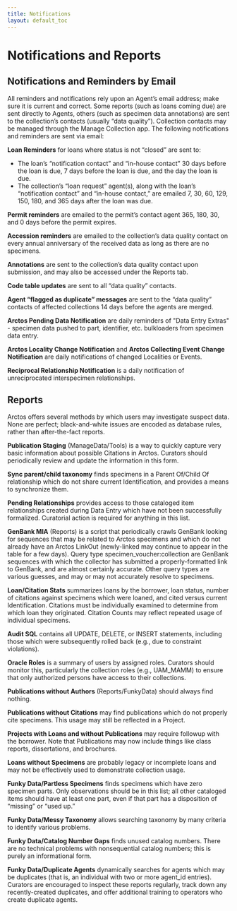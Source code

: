 ```yaml
---
title: Notifications
layout: default_toc
---
```


# Notifications and Reports

## Notifications and Reminders by Email

All reminders and notifications rely upon an Agent’s email address; make sure it is current and correct. Some reports (such as loans coming due) are sent directly to Agents, others (such as specimen data annotations) are sent to the collection’s contacts (usually “data quality”). Collection contacts may be managed through the Manage Collection app. The following notifications and reminders are sent via email:

**Loan Reminders** for loans where status is not “closed” are sent to:

 - The loan’s “notification contact” and “in-house contact” 30 days before the loan is due, 7 days before the loan is due, and the day the loan is due.
 - The collection’s “loan request” agent(s), along with the loan’s “notification contact” and “in-house contact,” are emailed 7, 30, 60, 129, 150, 180, and 365 days after the loan was due.
 
**Permit reminders** are emailed to the permit’s contact agent 365, 180, 30, and 0 days before the permit expires.

**Accession reminders** are emailed to the collection’s data quality contact on every annual anniversary of the received data as long as there are no specimens.

**Annotations** are sent to the collection’s data quality contact upon submission, and may also be accessed under the Reports tab.

**Code table updates** are sent to all “data quality” contacts.

**Agent “flagged as duplicate” messages** are sent to the “data quality” contacts of affected collections 14 days before the agents are merged.

**Arctos Pending Data Notification** are daily reminders of "Data Entry Extras" - specimen data pushed to part, identifier, etc. bulkloaders from specimen data entry.

**Arctos Locality Change Notification** and **Arctos Collecting Event Change Notification** are daily notifications of changed Localities or Events. 

**Reciprocal Relationship Notification** is a daily notification of unreciprocated interspecimen relationships. 

## Reports

Arctos offers several methods by which users may investigate suspect data. None are perfect; black-and-white issues are encoded as database rules, rather than after-the-fact reports.

**Publication Staging** (ManageData/Tools) is a way to quickly capture very basic information about possible Citations in Arctos. Curators should periodically review and update the information in this form.

**Sync parent/child taxonomy** finds specimens in a Parent Of/Child Of relationship which do not share current Identification, and provides a means to synchronize them.

**Pending Relationships** provides access to those cataloged item relationships created during Data Entry which have not been successfully formalized. Curatorial action is required for anything in this list.

**GenBank MIA** (Reports) is a script that periodically crawls GenBank looking for sequences that may be related to Arctos specimens and which do not already have an Arctos LinkOut (newly-linked may continue to appear in the table for a few days).
Query type specimen_voucher:collection are GenBank sequences with which the collector has submitted a properly-formatted link to GenBank, and are almost certainly accurate.
Other query types are various guesses, and may or may not accurately resolve to specimens.

**Loan/Citation Stats** summarizes loans by the borrower, loan status, number of citations against specimens which were loaned, and cited versus current Identification. Citations must be individually examined to determine from which loan they originated. Citation Counts may reflect repeated usage of individual specimens.

**Audit SQL**  contains all UPDATE, DELETE, or INSERT statements, including those which were subsequently rolled back (e.g., due to constraint violations).

**Oracle Roles** is a summary of users by assigned roles. Curators should monitor this, particularly the collection roles (e.g., UAM_MAMM) to ensure that only authorized persons have access to their collections.

**Publications without Authors** (Reports/FunkyData) should always find nothing.

**Publications without Citations** may find publications which do not properly cite specimens. This usage may still be reflected in a Project.

**Projects with Loans and without Publications** may require followup with the borrower. Note that Publications may now include things like class reports, dissertations, and brochures.

**Loans without Specimens** are probably legacy or incomplete loans and may not be effectively used to demonstrate collection usage.

**Funky Data/Partless Specimens** finds specimens which have zero specimen parts. Only observations should be in this list; all other cataloged items should have at least one part, even if that part has a disposition of “missing” or “used up.”

**Funky Data/Messy Taxonomy** allows searching taxonomy by many criteria to identify various problems.

**Funky Data/Catalog Number Gaps** finds unused catalog numbers. There are no technical problems with nonsequential catalog numbers; this is purely an informational form.

**Funky Data/Duplicate Agents** dynamically searches for agents which may be duplicates (that is, an individual with two or more agent_id entries). Curators are encouraged to inspect these reports regularly, track down any recently-created duplicates, and offer additional training to operators who create duplicate agents.
